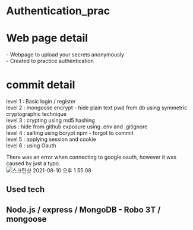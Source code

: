# Authentication_prac

<h1> Web page detail </h1>
- Webpage to upload your secrets anonymously <br>
- Created to practice authentication

<h1> commit detail </h1>

level 1 : Basic login / register <br>
level 2 : mongoose encrypt - hide plain text pwd from db using symmetric cryptographic technique <br>
level 3 : crypting using md5 hashing <br>
plus : hide from github exposure using .env and .gitignore <br>
level 4 : salting using bcrypt npm - forgot to commit <br>
level 5 : applying session and cookie <br>
level 6 : using Oauth <br>

There was an error when connecting to google oauth, however it was caused by just a typo.<br>![스크린샷 2021-08-10 오후 1 55 08](https://user-images.githubusercontent.com/50165633/128810304-af66cd08-1c77-49ea-927f-d2a22d907dd8.png)<br>

<h2>Used tech<h2> 
Node.js / express / MongoDB - Robo 3T / mongoose

